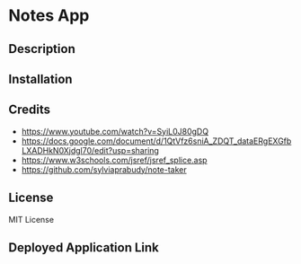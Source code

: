 # Notes App

## Description

<!-- Provide a short description explaining the what, why, and how of your project. Use the following questions as a guide:

- What was your motivation?
- Why did you build this project? (Note: the answer is not "Because it was a homework assignment.")
- What problem does it solve?
- What did you learn? -->

## Installation

<!-- What are the steps required to install your project? Provide a step-by-step description of how to get the development environment running. -->

<!-- ## Usage

Provide instructions and examples for use. Include screenshots as needed.

To add a screenshot, create an `assets/images` folder in your repository and upload your screenshot to it. Then, using the relative filepath, add it to your README using the following syntax:

    ```md
    ![alt text](assets/images/screenshot.png)
    ``` -->

## Credits
- https://www.youtube.com/watch?v=SyiL0J80gDQ
- https://docs.google.com/document/d/1QtVfz6sniA_ZDQT_dataERgEXGfbLXADHkN0Xjdgl70/edit?usp=sharing
- https://www.w3schools.com/jsref/jsref_splice.asp
- https://github.com/sylviaprabudy/note-taker


## License

MIT License

## Deployed Application Link

<!-- Paste your deployed application link here. -->
